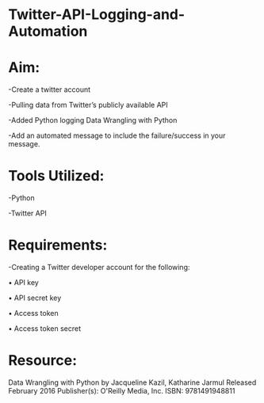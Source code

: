 # Twitter-API-Logging-and-Automation

# Aim:

-Create a twitter account

-Pulling data from Twitter’s publicly available API

-Added Python logging Data Wrangling with Python

-Add an automated message to include the failure/success in your message. 

# Tools Utilized:
-Python

-Twitter API 

# Requirements:
-Creating a Twitter developer account for the following:

•	API key

•	API secret key 

•	Access token

•	Access token secret

# Resource:
Data Wrangling with Python
by Jacqueline Kazil, Katharine Jarmul
Released February 2016
Publisher(s): O'Reilly Media, Inc.
ISBN: 9781491948811
